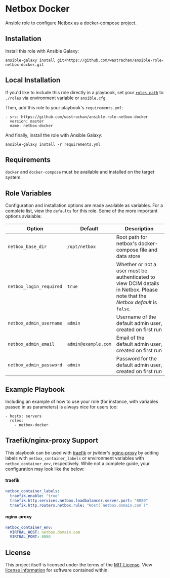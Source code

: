 Netbox Docker
=============

Ansible role to configure Netbox as a docker-compose project.

Installation
------------
Install this role with Ansible Galaxy:

`ansible-galaxy install git+https://github.com/wastrachan/ansible-role-netbox-docker.git`

Local Installation
------------------
If you'd like to include this role directly in a playbook, set your [`roles_path`](https://docs.ansible.com/ansible/latest/reference_appendices/galaxy.html#roles-path) to `./roles` via environment variable or `ansible.cfg`.

Then, add this role to your playbook's `requirements.yml`:

```
- src: https://github.com/wastrachan/ansible-role-netbox-docker
  version: master
  name: netbox-docker
```

And finally, install the role with Ansible Galaxy:

`ansible-galaxy install -r requirements.yml`


Requirements
------------

`docker` and `docker-compose` must be available and installed on the target system.

Role Variables
--------------

Configuration and installation options are made available as variables. For a complete list, view the `defaults` for this role.
Some of the more important options avialable:

| Option | Default | Description
|--------|---------|------------
| `netbox_base_dir` | `/opt/netbox` | Root path for netbox's docker-compose file and data store
| `netbox_login_required` | `true` | Whether or not a user must be authenticated to view DCIM details in Netbox. Please note that the _Netbox default_ is `false`.
| `netbox_admin_username` | `admin` | Username of the default admin user, created on first run
| `netbox_admin_email` | `admin@example.com` | Email of the default admin user, created on first run
| `netbox_admin_password` | `admin` | Password for the default admin user, created on first run


Example Playbook
----------------

Including an example of how to use your role (for instance, with variables passed in as parameters) is always nice for users too:

    - hosts: servers
      roles:
        - netbox-docker


Traefik/nginx-proxy Support
---------------------------
This playbook can be used with [traefik](https://hub.docker.com/_/traefik) or jwilder's [nginx-proxy](https://hub.docker.com/r/jwilder/nginx-proxy) by adding labels with `netbox_container_labels` or environment variables with `netbox_container_env`, respectively. While not a complete guide, your configuration may look like the below:

#### traefik
```yaml
netbox_container_labels:
  traefik.enable: "true"
  traefik.http.services.netbox.loadbalancer.server.port: "8080"
  traefik.http.routers.netbox.rule: "Host(`netbox.domain.com`)"
```

#### nginx-proxy
```yaml
netbox_container_env:
  VIRTUAL_HOST: netbox.domain.com
  VIRTUAL_PORT: 8080
```



License
-------

This project itself is licensed under the terms of the [MIT License](LICENSE). View [license information](https://github.com/netbox-community/netbox/blob/develop/LICENSE.txt) for software contained within.
